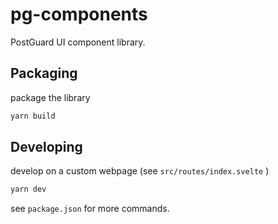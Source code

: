 # pg-components

PostGuard UI component library.

## Packaging

package the library

```bash
yarn build
```

## Developing

develop on a custom webpage (see `src/routes/index.svelte` )

```bash
yarn dev
```

see `package.json` for more commands.
